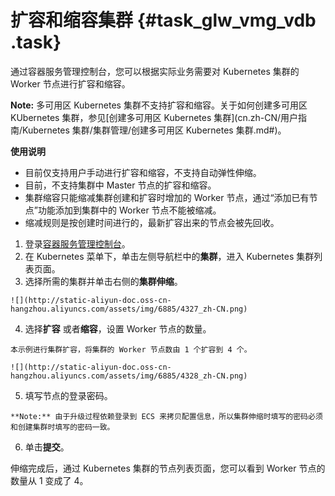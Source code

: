 # 扩容和缩容集群 {#task_glw_vmg_vdb .task}

通过容器服务管理控制台，您可以根据实际业务需要对 Kubernetes 集群的 Worker 节点进行扩容和缩容。

**Note:** 多可用区 Kubernetes 集群不支持扩容和缩容。关于如何创建多可用区 KUbernetes 集群，参见[创建多可用区 Kubernetes 集群](cn.zh-CN/用户指南/Kubernetes 集群/集群管理/创建多可用区 Kubernetes 集群.md#)。

**使用说明**

-   目前仅支持用户手动进行扩容和缩容，不支持自动弹性伸缩。
-   目前，不支持集群中 Master 节点的扩容和缩容。
-   集群缩容只能缩减集群创建和扩容时增加的 Worker 节点，通过“添加已有节点”功能添加到集群中的 Worker 节点不能被缩减。
-   缩减规则是按创建时间进行的，最新扩容出来的节点会被先回收。

1.   登录[容器服务管理控制台](https://cs.console.aliyun.com)。 
2.   在 Kubernetes 菜单下，单击左侧导航栏中的**集群**，进入 Kubernetes 集群列表页面。 
3.   选择所需的集群并单击右侧的**集群伸缩**。 

    ![](http://static-aliyun-doc.oss-cn-hangzhou.aliyuncs.com/assets/img/6885/4327_zh-CN.png)

4.   选择**扩容** 或者**缩容**，设置 Worker 节点的数量。 

    本示例进行集群扩容，将集群的 Worker 节点数由 1 个扩容到 4 个。

    ![](http://static-aliyun-doc.oss-cn-hangzhou.aliyuncs.com/assets/img/6885/4328_zh-CN.png)

5.   填写节点的登录密码。 

    **Note:** 由于升级过程依赖登录到 ECS 来拷贝配置信息，所以集群伸缩时填写的密码必须和创建集群时填写的密码一致。

6.   单击**提交**。 

伸缩完成后，通过 Kubernetes 集群的节点列表页面，您可以看到 Worker 节点的数量从 1 变成了 4。

